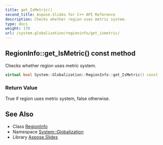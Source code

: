 ```yaml
---
title: get_IsMetric()
second_title: Aspose.Slides for C++ API Reference
description: Checks whether region uses metric system.
type: docs
weight: 170
url: /system.globalization/regioninfo/get_ismetric/
---
```

## RegionInfo::get_IsMetric() const method


Checks whether region uses metric system.

```cpp
virtual bool System::Globalization::RegionInfo::get_IsMetric() const
```


### Return Value

True if region uses metric system, false otherwise.

## See Also

* Class [RegionInfo](../)
* Namespace [System::Globalization](../../)
* Library [Aspose.Slides](../../../)